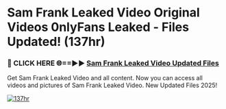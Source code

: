 # Sam Frank Leaked Video Original Videos 0nlyFans Leaked - Files Updated! (137hr)

<h3>🔴 CLICK HERE 🌐==►► <a href="https://tinyurl.com/3hn5wdd3" rel="nofollow">Sam Frank Leaked Video Updated Files</a></h3>

Get Sam Frank Leaked Video and all content. Now you can access all videos and pictures of Sam Frank Leaked Video. New Updated Files 2025!

[![137hr](https://i.imgur.com/4HnBqBT.gif)](https://tinyurl.com/3hn5wdd3)
